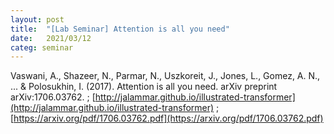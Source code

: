 ```yaml
---
layout: post
title:  "[Lab Seminar] Attention is all you need"
date:   2021/03/12
categ: seminar
---
```




Vaswani, A., Shazeer, N., Parmar, N., Uszkoreit, J., Jones, L., Gomez, A. N., ... & Polosukhin, I. (2017). Attention is all you need. arXiv preprint arXiv:1706.03762. ; [http://jalammar.github.io/illustrated-transformer](http://jalammar.github.io/illustrated-transformer) ; [https://arxiv.org/pdf/1706.03762.pdf](https://arxiv.org/pdf/1706.03762.pdf)







 

